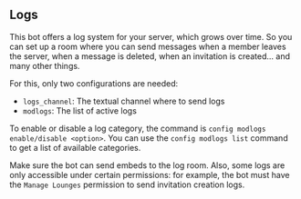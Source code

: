 ## **Logs**

This bot offers a log system for your server, which grows over time. So you can set up a room where you can send messages when a member leaves the server, when a message is deleted, when an invitation is created... and many other things.

For this, only two configurations are needed:

* `logs_channel`: The textual channel where to send logs
* `modlogs`: The list of active logs

To enable or disable a log category, the command is `config modlogs enable/disable <option>`. You can use the `config modlogs list` command to get a list of available categories.

Make sure the bot can send embeds to the log room. Also, some logs are only accessible under certain permissions: for example, the bot must have the `Manage Lounges` permission to send invitation creation logs.
